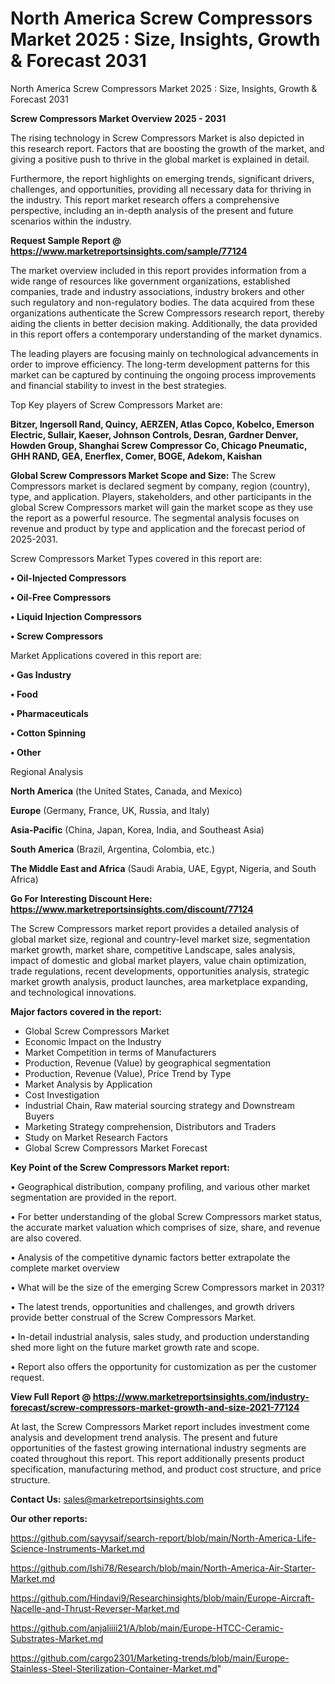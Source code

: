 # North America Screw Compressors Market 2025 : Size, Insights, Growth & Forecast 2031
North America Screw Compressors Market 2025 : Size, Insights, Growth & Forecast 2031

<Strong> Screw Compressors Market Overview 2025 - 2031</strong>

The rising technology in Screw Compressors Market is also depicted in this research report. Factors that are boosting the growth of the market, and giving a positive push to thrive in the global market is explained in detail.

Furthermore, the report highlights on emerging trends, significant drivers, challenges, and opportunities, providing all necessary data for thriving in the industry. This report market research offers a comprehensive perspective, including an in-depth analysis of the present and future scenarios within the industry.

<strong>Request Sample Report @ <a href=https://www.marketreportsinsights.com/sample/77124>https://www.marketreportsinsights.com/sample/77124</a></strong>

The market overview included in this report provides information from a wide range of resources like government organizations, established companies, trade and industry associations, industry brokers and other such regulatory and non-regulatory bodies. The data acquired from these organizations authenticate the Screw Compressors research report, thereby aiding the clients in better decision making. Additionally, the data provided in this report offers a contemporary understanding of the market dynamics.

The leading players are focusing mainly on technological advancements in order to improve efficiency. The long-term development patterns for this market can be captured by continuing the ongoing process improvements and financial stability to invest in the best strategies.

Top Key players of Screw Compressors Market are:

<strong>Bitzer, Ingersoll Rand, Quincy, AERZEN, Atlas Copco, Kobelco, Emerson Electric, Sullair, Kaeser, Johnson Controls, Desran, Gardner Denver, Howden Group, Shanghai Screw Compressor Co, Chicago Pneumatic, GHH RAND, GEA, Enerflex, Comer, BOGE, Adekom, Kaishan</strong>

<strong><b>Global Screw Compressors Market Scope and Size:</b></strong>
The Screw Compressors market is declared segment by company, region (country), type, and application. Players, stakeholders, and other participants in the global Screw Compressors market will gain the market scope as they use the report as a powerful resource. The segmental analysis focuses on revenue and product by type and application and the forecast period of 2025-2031.

Screw Compressors Market Types covered in this report are:

<strong>• Oil-Injected Compressors

• Oil-Free Compressors

• Liquid Injection Compressors

• Screw Compressors</strong>

Market Applications covered in this report are:

<strong>• Gas Industry

• Food

• Pharmaceuticals

• Cotton Spinning

• Other</strong> 

Regional Analysis

<strong>North America</strong> (the United States, Canada, and Mexico)

<strong>Europe</strong> (Germany, France, UK, Russia, and Italy)

<strong>Asia-Pacific</strong> (China, Japan, Korea, India, and Southeast Asia)

<strong>South America</strong> (Brazil, Argentina, Colombia, etc.)

<strong>The Middle East and Africa</strong> (Saudi Arabia, UAE, Egypt, Nigeria, and South Africa)

<strong>Go For Interesting Discount Here: <a href=https://www.marketreportsinsights.com/discount/77124>https://www.marketreportsinsights.com/discount/77124</a></strong>

The Screw Compressors market report provides a detailed analysis of global market size, regional and country-level market size, segmentation market growth, market share, competitive Landscape, sales analysis, impact of domestic and global market players, value chain optimization, trade regulations, recent developments, opportunities analysis, strategic market growth analysis, product launches, area marketplace expanding, and technological innovations.

<strong><b>Major factors covered in the report:</b></strong>
<ul>
  <li>Global Screw Compressors Market </li>
  <li>Economic Impact on the Industry</li>
  <li>Market Competition in terms of Manufacturers</li>
  <li>Production, Revenue (Value) by geographical segmentation</li>
  <li>Production, Revenue (Value), Price Trend by Type</li>
  <li>Market Analysis by Application</li>
  <li>Cost Investigation</li>
  <li>Industrial Chain, Raw material sourcing strategy and Downstream Buyers</li>
  <li>Marketing Strategy comprehension, Distributors and Traders</li>
  <li>Study on Market Research Factors</li>
  <li>Global Screw Compressors Market Forecast</li>
</ul>

<strong><b>Key Point of the Screw Compressors Market report:</b></strong>

• Geographical distribution, company profiling, and various other market segmentation are provided in the report.

• For better understanding of the global Screw Compressors market status, the accurate market valuation which comprises of size, share, and revenue are also covered.

• Analysis of the competitive dynamic factors better extrapolate the complete market overview

• What will be the size of the emerging Screw Compressors market in 2031?

• The latest trends, opportunities and challenges, and growth drivers provide better construal of the Screw Compressors Market.

• In-detail industrial analysis, sales study, and production understanding shed more light on the future market growth rate and scope.

• Report also offers the opportunity for customization as per the customer request.

<strong><b>View Full Report @ <a href=https://www.marketreportsinsights.com/industry-forecast/screw-compressors-market-growth-and-size-2021-77124>https://www.marketreportsinsights.com/industry-forecast/screw-compressors-market-growth-and-size-2021-77124</a></b></strong>


At last, the Screw Compressors Market report includes investment come analysis and development trend analysis. The present and future opportunities of the fastest growing international industry segments are coated throughout this report. This report additionally presents product specification, manufacturing method, and product cost structure, and price structure.

<strong>Contact Us:</strong>
sales@marketreportsinsights.com

<strong>Our other reports:</strong>

<a href=https://github.com/sayysaif/search-report/blob/main/North-America-Life-Science-Instruments-Market.md>https://github.com/sayysaif/search-report/blob/main/North-America-Life-Science-Instruments-Market.md</a>

<a href=https://github.com/Ishi78/Research/blob/main/North-America-Air-Starter-Market.md>https://github.com/Ishi78/Research/blob/main/North-America-Air-Starter-Market.md</a>

<a href=https://github.com/Hindavi9/Researchinsights/blob/main/Europe-Aircraft-Nacelle-and-Thrust-Reverser-Market.md>https://github.com/Hindavi9/Researchinsights/blob/main/Europe-Aircraft-Nacelle-and-Thrust-Reverser-Market.md</a>

<a href=https://github.com/anjaliiii21/A/blob/main/Europe-HTCC-Ceramic-Substrates-Market.md>https://github.com/anjaliiii21/A/blob/main/Europe-HTCC-Ceramic-Substrates-Market.md</a>

<a href=https://github.com/cargo2301/Marketing-trends/blob/main/Europe-Stainless-Steel-Sterilization-Container-Market.md>https://github.com/cargo2301/Marketing-trends/blob/main/Europe-Stainless-Steel-Sterilization-Container-Market.md</a>"
